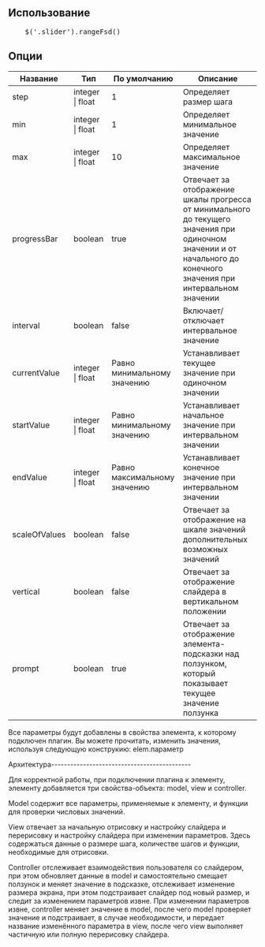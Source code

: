 <h2>Использование</h2>
<pre>
    $('.slider').rangeFsd()
</pre>

<h2>Опции</h2>

<table>
    <thead>
    <tr>
        <th>Название</th>
        <th>Тип</th>
        <th>По умолчанию</th>
        <th>Описание</th>
    </tr>
    </thead>
    <tbody>
    <tr>
        <td>step</td>
        <td>integer | float</td>
        <td>1</td>
        <td>Определяет размер шага</td>
    </tr>
    <tr>
        <td>min</td>
        <td>integer | float</td>
        <td>1</td>
        <td>Определяет минимальное значение</td>
    </tr>
    <tr>
        <td>max</td>
        <td>integer | float</td>
        <td>10</td>
        <td>Определяет максимальное значение</td>
    </tr>
    <tr>
        <td>progressBar</td>
        <td>boolean</td>
        <td>true</td>
        <td>Отвечает за отображение шкалы прогресса от минимального до текущего значения при одиночном значении и от начального до конечного значения при интервальном значении</td>
    </tr>
    <tr>
        <td>interval</td>
        <td>boolean</td>
        <td>false</td>
        <td>Включает/отключает интервальное значение</td>
    </tr>
    <tr>
        <td>currentValue</td>
        <td>integer | float</td>
        <td>Равно минимальному значению</td>
        <td>Устанавливает текущее значение при одиночном значении</td>
    </tr>
    <tr>
        <td>startValue</td>
        <td>integer | float</td>
        <td>Равно минимальному значению</td>
        <td>Устанавливает начальное значение при интервальном значении</td>
    </tr>
    <tr>
        <td>endValue</td>
        <td>integer | float</td>
        <td>Равно максимальному значению</td>
        <td>Устанавливает конечное значение при интервальном значении</td>
    </tr>
    <tr>
        <td>scaleOfValues</td>
        <td>boolean</td>
        <td>false</td>
        <td>Отвечает за отображение на шкале значений дополнительных возможных значений</td>
    </tr>
    <tr>
        <td>vertical</td>
        <td>boolean</td>
        <td>false</td>
        <td>Отвечает за отображение слайдера в вертикальном положении</td>
    </tr>
    <tr>
        <td>prompt</td>
        <td>boolean</td>
        <td>true</td>
        <td>Отвечает за отображение элемента-подсказки над ползунком, который показывает текущее значение ползунка</td>
    </tr>
    </tbody>
</table>

Все параметры будут добавлены в свойства элемента, к которому подключен плагин. Вы можете прочитать, изменить значения, используя следующую конструкию: elem.параметр

Архитектура--------------------------------------------

Для корректной работы, при подключении плагина к элементу, элементу добавляется три свойства-объекта: model, view и controller. 

Model содержит все параметры, применяемые к элементу, и функции для проверки числовых значений.

View отвечает за начальную отрисовку и настройку слайдера и перерисовку и настройку слайдера при изменении параметров. Здесь содержаться данные о размере шага, количестве шагов и функции, необходимые для отрисовки.

Controller отслеживает взаимодействия пользователя со слайдером, при этом обновляет данные в model и самостоятельно смещает ползунок и меняет значение в подсказке, отслеживает изменение размера экрана, при этом подстраивает слайдер под новый размер, и следит за изменением параметров извне. При изменении параметров извне, controller меняет значение в model, после чего model проверяет значение и подстраивает, в случае необходимости, и передает название изменённого параметра в view, после чего view выполняет частичную или полную перерисовку слайдера.